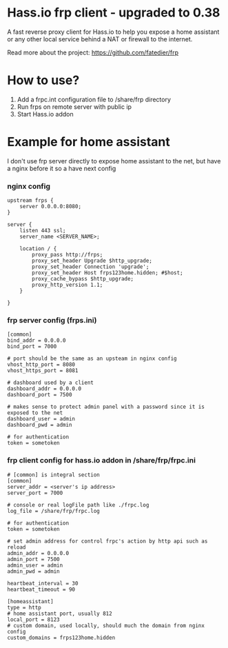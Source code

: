 # Hass.io frp client - upgraded to 0.38

A fast reverse proxy client for Hass.io to help you expose a home assistant or any other local service behind a NAT or firewall to the internet.

Read more about the project: https://github.com/fatedier/frp


# How to use?

1. Add a frpc.int configuration file to /share/frp directory
2. Run frps on remote server with public ip
3. Start Hass.io addon

# Example for home assistant

I don't use frp server directly to expose home assistant to the net, but have a nginx before it so a have next config

### nginx config

```
upstream frps {
    server 0.0.0.0:8080;
}

server {
    listen 443 ssl;
    server_name <SERVER_NAME>;

    location / {
        proxy_pass http://frps;
        proxy_set_header Upgrade $http_upgrade;
        proxy_set_header Connection 'upgrade';
        proxy_set_header Host frps123home.hidden; #$host;
        proxy_cache_bypass $http_upgrade;
        proxy_http_version 1.1;
    }

}

```

### frp server config (frps.ini)

```
[common]
bind_addr = 0.0.0.0
bind_port = 7000

# port should be the same as an upsteam in nginx config
vhost_http_port = 8080
vhost_https_port = 8081

# dashboard used by a client
dashboard_addr = 0.0.0.0
dashboard_port = 7500

# makes sense to protect admin panel with a password since it is exposed to the net
dashboard_user = admin
dashboard_pwd = admin

# for authentication
token = sometoken
```

### frp client config for hass.io addon in /share/frp/frpc.ini

```
# [common] is integral section
[common]
server_addr = <server's ip address>
server_port = 7000

# console or real logFile path like ./frpc.log
log_file = /share/frp/frpc.log

# for authentication
token = sometoken

# set admin address for control frpc's action by http api such as reload
admin_addr = 0.0.0.0
admin_port = 7500
admin_user = admin
admin_pwd = admin

heartbeat_interval = 30
heartbeat_timeout = 90

[homeassistant]
type = http
# home assistant port, usually 812
local_port = 8123
# custom domain, used locally, should much the domain from nginx config
custom_domains = frps123home.hidden

```
